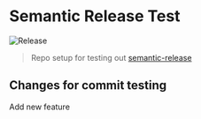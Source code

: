 # Semantic Release Test

![Release](https://github.com/st3v3nhunt/semantic-release-test/workflows/Release/badge.svg)

> Repo setup for testing out [semantic-release](https://github.com/semantic-release/semantic-release)

## Changes for commit testing

Add new feature
